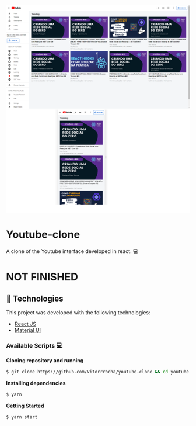 <img alt="gif" src=".github/webImg.png"/>
<img alt="gif" src=".github/mobileGif.png" />

# Youtube-clone
A clone of the Youtube interface developed in react. 💻 

# NOT FINISHED

## :rocket: Technologies

This project was developed with the following technologies:

- [React JS](https://reactjs.org/)
- [Material UI](https://material-ui.com/)

### Available Scripts 💻

**Cloning repository and running**

```bash
$ git clone https://github.com/Vitorrrocha/youtube-clone && cd youtube-clone
```

**Installing dependencies**

```bash
$ yarn
```

**Getting Started**

```bash
$ yarn start
```
